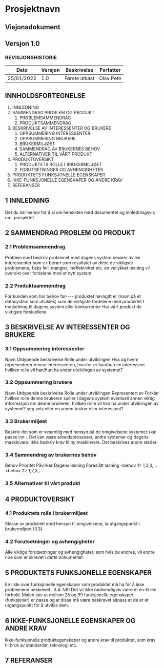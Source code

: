 # Prosjektnavn
## Visjonsdokument

## Versjon 1.0


### REVISJONSHISTORIE

| Dato | Versjon | Beskrivelse | Forfatter |
| --- | ----------- | ----------- |  ----------- | 
| 25/01/2022 | 1.0 | Første utkast | Olav Pete |
			


## INNHOLDSFORTEGNELSE 
1.	INNLEDNING
2.	SAMMENDRAG PROBLEM OG PRODUKT
	1.	PROBLEMSAMMENDRAG
	2.	PRODUKTSAMMENDRAG
3.	BESKRIVELSE AV INTERESSENTER OG BRUKERE
	1.	OPPSUMMERING INTERESSENTER
	2.	OPPSUMMERING BRUKERE
	3.	BRUKERMILJØET
	4.	SAMMENDRAG AV BRUKERNES BEHOV
	5.	ALTERNATIVER TIL VÅRT PRODUKT
4.	PRODUKTOVERSIKT
	1.	PRODUKTETS ROLLE I BRUKERMILJØET
	2.	FORUTSETNINGER OG AVHENGIGHETER
5.	PRODUKTETS FUNKSJONELLE EGENSKAPER
6.	IKKE-FUNKSJONELLE EGENSKAPER OG ANDRE KRAV
7.	REFERANSER

 
## 1	INNLEDNING

Det du har behov for å si om hensikten med dokumentet og innledningsvis om. prosjektet

## 2	SAMMENDRAG PROBLEM OG PRODUKT
### 2.1	Problemsammendrag

Problem med	beskriv problemet med dagens system
berører	hvilke interessenter som e r berørt
som resultatet av dette	de viktigste problemene, f.eks feil, mangler, ineffektivitet etc.
en vellykket løsning vil	oversikt over fordelene med et nytt system

### 2.2	Produktsammendrag

For	kunden
som	har behov for----
produktet navngitt	er (navn på et datasystem som utvikles)
som	de viktigste fordelene med produktet
I motsetning til	dagens system eller konkurrenter
Har vårt produkt	de viktigste forskjellene

## 3	BESKRIVELSE AV INTERESSENTER OG BRUKERE
### 3.1	Oppsummering interessenter

Navn	Utdypende beskrivelse	Rolle under utviklingen
	Hva og hvem representerer denne interessenten, hvorfor er han/hun en interessent.	hvilken rolle vil han/hun ha under utviklingen av systemet?

### 3.2	Oppsummering brukere

Navn	Utdypende beskrivelse	Rolle under utviklingen	Representert av
	Forklar hvilken rolle denne brukeren spiller i dagens system eventuell annen viktig informasjon om denne brukeren.	hvilken rolle vil han ha under utviklingen av systemet?	seg selv eller en annen bruker eller interessent?

### 3.3	Brukermiljøet

Beskriv det som er vesentlig med hensyn på de omgivelsene systemet skal passe inn i. Det kan være arbeidsprosesser, andre systemer og dagens maskinvare. Ikke beskriv krav til ny maskinvare. Det beskrives andre steder.

### 3.4	Sammendrag av brukernes behov

Behov	Prioritet	Påvirker	Dagens løsning	Foreslått løsning
<behov 1>	1,2,3,…	<hvem>		
<behov 2>	1,2,3,…	<hvem>		
				

### 3.5	Alternativer til vårt produkt

## 4	PRODUKTOVERSIKT
### 4.1	Produktets rolle i brukermiljøet

Skisse av produktet med hensyn til omgivelsene, ta utgangspunkt i brukermiljøet (3.3)

### 4.2	Forutsetninger og avhengigheter

Alle viktige forutsetninger og avhengigheter, som hvis de endres, vil endre noe som er skrevet i dette dokumentet.

## 5	PRODUKTETS FUNKSJONELLE EGENSKAPER

En liste over funksjonelle egenskaper som produktet må ha for å løse problemene beskrevet i 3.4. NB! Det vil ikke nødvendigvis være et en-til-en forhold. Malen sier at mellom 25 og 99 funksjonelle egenskaper (funksjoner) er passe og at disse må være beskrevet såpass at de er et utgangspunkt for å utvikle dem. 

## 6	IKKE-FUNKSJONELLE EGENSKAPER OG ANDRE KRAV

Ikke-funksjonelle produktegenskaper og andre krav til produktet, som krav til bruk av standarder, teknologi etc.

## 7	REFERANSER


